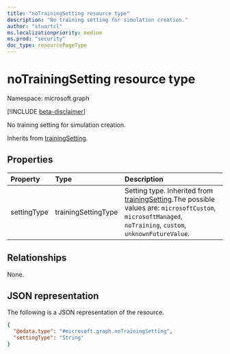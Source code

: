 ```yaml
---
title: "noTrainingSetting resource type"
description: "No training setting for simulation creation."
author: "stuartcl"
ms.localizationpriority: medium
ms.prod: "security"
doc_type: resourcePageType
---
```


# noTrainingSetting resource type

Namespace: microsoft.graph

[!INCLUDE [beta-disclaimer](../../includes/beta-disclaimer.md)]

No training setting for simulation creation.

Inherits from [trainingSetting](../resources/trainingsetting.md).

## Properties
|Property|Type|Description|
|:---|:---|:---|
|settingType|trainingSettingType|Setting type. Inherited from [trainingSetting](../resources/trainingsetting.md).The possible values are: `microsoftCustom`, `microsoftManaged`, `noTraining`, `custom`, `unknownFutureValue`.|

## Relationships
None.

## JSON representation
The following is a JSON representation of the resource.
<!-- {
  "blockType": "resource",
  "@odata.type": "microsoft.graph.noTrainingSetting"
}
-->
``` json
{
  "@odata.type": "#microsoft.graph.noTrainingSetting",
  "settingType": "String"
}
```

